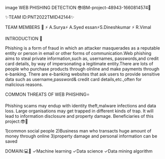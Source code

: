 
image
  WEB PHISHING DETECTION
😎IBM-project-48943-1660814574👏

✨TEAM ID:PNT2022TMID42144✨

TEAM MEMBERS 👋
⚡ A.Surya⚡ A.Syed essan⚡S.Dineshkumar ⚡ R.Vimal

INTRODUCTION 🌱

Phishing is a form of fraud in which an attacker masquerades as a reputable entity or person in email or other forms of communication.Web phishing aims to steal private information,such as, usernames, passwords,and credit card details, by way of impersonating a legitimate entity.There are lots of people who purchase products through olnline and make payments through e-banking. There are e-banking websites that ask users to provide sensitive data such as username,password& credit card details,etc.,often for malicious reasons.

COMMON THREATS OF WEB PHISHING⭐

Phishing scams may endup with identity theft,malware infections and data loss.
Large organisations may get trapped in different kinds of trap.
It will lead to information disclosure and property damage.
Beneficiaries of this project:😎🚀

1)common social people 2)Business man who transacts huge amount of money through online 3)property damage and personal information can be saved

DOMAIN:💻📌
✓Machine learning ✓Data science ✓Data mining algorithm
